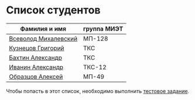 # Список студентов

| Фамилия и имя | группа МИЭТ |
| ------ | ------ |
| [Всеволод Михалевский](https://www.facebook.com/vs.mix.5) | МП-128 |
| [Кузнецов Григорий](https://vk.com/ciscomiet) | ТКС |
| [Бахтин Александр](https://vk.com/ciscomiet) | ТКС |
| [Иванин Александр](https://vk.com/ciscomiet) | ТКС-12 |
| [Образцов Алексей](https://vk.com/obr_alexey) | МП-49 |

Чтобы попасть в этот список, необходимо выполнить [тестовое задание](Vpiska.md).
